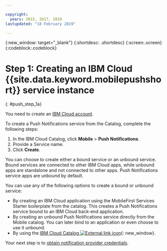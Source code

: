 ```yaml
---

copyright:
  years: 2015, 2017, 2019
lastupdated: "18 February 2019"

---
```


{:new_window: target="_blank"}
{:shortdesc: .shortdesc}
{:screen:.screen}
{:codeblock:.codeblock}

# Step 1: Creating an IBM Cloud {{site.data.keyword.mobilepushshort}} service instance
{: #push_step_1a}

You need to create an [IBM Cloud account](https://cloud.ibm.com/registration/).

To create a Push Notifications service from the Catalog, complete the following steps:

1. In the IBM Cloud Catalog, click **Mobile** > **Push Notifications**.
2. Provide a Service name. 
3. Click **Create**. 

You can choose to create either a bound service or an unbound service. Bound services are connected to other IBM Cloud apps, while unbound apps are standalone and not connected to other apps. Push Notifications service apps are unbound by default.

You can use any of the following options to create a bound or unbound service:

- By creating an IBM Cloud application using the MobileFirst Services Starter boilerplate from the catalog. This creates a Push Notifications service bound to an IBM Cloud back-end application.
- By creating an unbound Push Notifications service directly from the Mobile catalog. You can later bind to an application or even choose to use it unbound. 
- By using the [IBM Cloud Catalog ![External link icon](../../icons/launch-glyph.svg "External link icon")](https://cloud.ibm.com/catalog/){: new_window}.

Your next step is to [obtain notification provider credentials](/docs/services/mobilepush/push_step_1.html).




